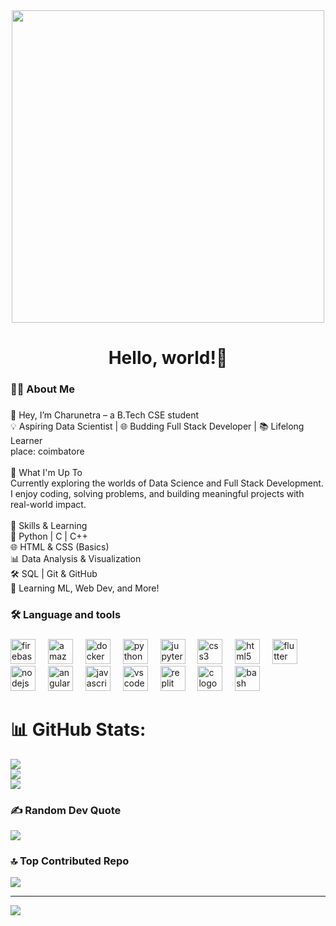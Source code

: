 <div align="center">
  <img height="500" src="https://user-images.githubusercontent.com/74038190/221352975-94759904-aa4c-4032-a8ab-b546efb9c478.gif"  />
</div>

<h1 align="center">Hello, world!👋</h1>

###

<h3 align="left">👩‍💻  About Me</h3>

###

<p align="left">👋 Hey, I’m Charunetra – a B.Tech CSE student<br>💡 Aspiring Data Scientist | 🌐 Budding Full Stack Developer | 📚 Lifelong Learner<br>place: coimbatore<br><br>🚀 What I'm Up To<br>Currently exploring the worlds of Data Science and Full Stack Development.<br>I enjoy coding, solving problems, and building meaningful projects with real-world impact.<br><br>🔧 Skills & Learning<br>🐍 Python | C | C++<br>🌐 HTML & CSS (Basics)<br>📊 Data Analysis & Visualization<br>🛠️ SQL | Git & GitHub<br>🧠 Learning ML, Web Dev, and More!</p>

###

<h3 align="left">🛠 Language and tools</h3>

###

<div align="left">
  <img src="https://cdn.jsdelivr.net/gh/devicons/devicon/icons/firebase/firebase-plain-wordmark.svg" height="40" alt="firebase logo"  />
  <img width="12" />
  <img src="https://cdn.jsdelivr.net/gh/devicons/devicon/icons/amazonwebservices/amazonwebservices-line-wordmark.svg" height="40" alt="amazonwebservices logo"  />
  <img width="12" />
  <img src="https://cdn.jsdelivr.net/gh/devicons/devicon/icons/docker/docker-plain-wordmark.svg" height="40" alt="docker logo"  />
  <img width="12" />
  <img src="https://cdn.jsdelivr.net/gh/devicons/devicon/icons/python/python-original.svg" height="40" alt="python logo"  />
  <img width="12" />
  <img src="https://cdn.jsdelivr.net/gh/devicons/devicon/icons/jupyter/jupyter-original.svg" height="40" alt="jupyter logo"  />
  <img width="12" />
  <img src="https://cdn.jsdelivr.net/gh/devicons/devicon/icons/css3/css3-original.svg" height="40" alt="css3 logo"  />
  <img width="12" />
  <img src="https://cdn.jsdelivr.net/gh/devicons/devicon/icons/html5/html5-original.svg" height="40" alt="html5 logo"  />
  <img width="12" />
  <img src="https://cdn.jsdelivr.net/gh/devicons/devicon/icons/flutter/flutter-original.svg" height="40" alt="flutter logo"  />
  <img width="12" />
  <img src="https://cdn.jsdelivr.net/gh/devicons/devicon/icons/nodejs/nodejs-original.svg" height="40" alt="nodejs logo"  />
  <img width="12" />
  <img src="https://cdn.jsdelivr.net/gh/devicons/devicon/icons/angularjs/angularjs-original.svg" height="40" alt="angularjs logo"  />
  <img width="12" />
  <img src="https://cdn.jsdelivr.net/gh/devicons/devicon/icons/javascript/javascript-original.svg" height="40" alt="javascript logo"  />
  <img width="12" />
  <img src="https://cdn.jsdelivr.net/gh/devicons/devicon/icons/vscode/vscode-original.svg" height="40" alt="vscode logo"  />
  <img width="12" />
  <img src="https://skillicons.dev/icons?i=replit" height="40" alt="replit logo"  />
  <img width="12" />
  <img src="https://skillicons.dev/icons?i=c" height="40" alt="c logo"  />
  <img width="12" />
  <img src="https://cdn.simpleicons.org/gnubash/4EAA25" height="40" alt="bash logo"  />
</div>

###

# 📊 GitHub Stats:
![](https://github-readme-stats.vercel.app/api?username=Charu-1917&theme=dark&hide_border=false&include_all_commits=false&count_private=false)<br/>
![](https://nirzak-streak-stats.vercel.app/?user=Charu-1917&theme=dark&hide_border=false)<br/>
![](https://github-readme-stats.vercel.app/api/top-langs/?username=Charu-1917&theme=dark&hide_border=false&include_all_commits=false&count_private=false&layout=compact)

### ✍️ Random Dev Quote
![](https://quotes-github-readme.vercel.app/api?type=horizontal&theme=radical)

### 🔝 Top Contributed Repo
![](https://github-contributor-stats.vercel.app/api?username=Charu-1917&limit=5&theme=dark&combine_all_yearly_contributions=true)

---
[![](https://visitcount.itsvg.in/api?id=Charu-1917&icon=0&color=0)](https://visitcount.itsvg.in)

<!-- Proudly created with GPRM ( https://gprm.itsvg.in ) -->

###
